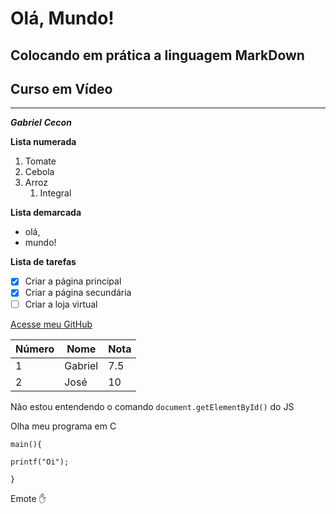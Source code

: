 # Olá, Mundo!
## Colocando em prática a linguagem MarkDown
## Curso em Vídeo
***
_**Gabriel**_ __*Cecon*__ 

**Lista numerada**
1. Tomate
1. Cebola
1. Arroz
   1. Integral
   
**Lista demarcada**
* olá,
* mundo!

**Lista de tarefas**
- [x] Criar a página principal
- [x] Criar a página secundária
- [ ] Criar a loja virtual

[Acesse meu GitHub](https://github.com/ceconcarlsen)

Número | Nome | Nota
---|---|---|
1 | Gabriel | 7.5
2 | José | 10

Não estou entendendo o comando `document.getElementById()` do JS

Olha meu programa em C

```
main(){

printf("Oi");

}
```

Emote
:hand:

